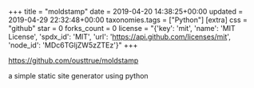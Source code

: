 +++
title = "moldstamp"
date = 2019-04-20 14:38:25+00:00
updated = 2019-04-29 22:32:48+00:00
taxonomies.tags = ["Python"]
[extra]
css = "github"
star = 0
forks_count = 0
license = "{'key': 'mit', 'name': 'MIT License', 'spdx_id': 'MIT', 'url': 'https://api.github.com/licenses/mit', 'node_id': 'MDc6TGljZW5zZTEz'}"
+++

<https://github.com/ousttrue/moldstamp>

a simple static site generator using python
